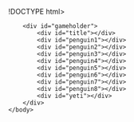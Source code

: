 !DOCTYPE html>
<html lang="en">
    <head>
        <title>Find the Penguins</title>
        <meta charset="utf-8">
        <link href="css/index.css" rel="stylesheet" type="text/css"/>
        <script src="https://ajax.googleapis.com/ajax/libs/jquery/1.11.3/jquery.min.js"></script>
        <script type="text/javascript" src="js/index.js"></script>
    </head>
    <body>
        <audio id="backsound" autoplay loop>
            <source src="media/Background.mp3" type="audio/mp3">
            <source src="media/Background.wav" type="audio/wav">  
        </audio>
        <audio id="yetisound">
            <source src="media/Yeti.mp3" type="audio/mp3">
            <source src="media/Yeti.wav" type="audio/wav">
        </audio>
        <audio id="pengsound">
            <source src="media/Penguin.mp3" type="audio/mp3">
            <source src="media/Penguin.wav" type="audio/wav">
        </audio>

        <div id="gameholder">
            <div id="title"></div>
            <div id="penguin1"></div>
            <div id="penguin2"></div>
            <div id="penguin3"></div>
            <div id="penguin4"></div>
            <div id="penguin5"></div>
            <div id="penguin6"></div>
            <div id="penguin7"></div>
            <div id="penguin8"></div>
            <div id="yeti"></div>
        </div>
    </body>
</html>
